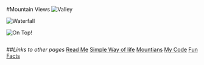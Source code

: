 #Mountain Views
![Valley](https://www.theuiaa.org/wp-content/uploads/2017/12/2018_banner.jpg)

![Waterfall](https://miro.medium.com/max/10368/1*an7X6yxD1YrMQVTaIg3uWw.jpeg)

![On Top!](https://cosmosmagazine.com/wp-content/uploads/2020/02/190218-mount-full-1440x810.jpg)

![]()

##_Links to other pages_
[Read Me](README.md)
[Simple Way of life](simple_life.md)
[Mountians](Mountianviews.md)
[My Code](MyCode.md)
[Fun Facts](Fun_Facts.md)
